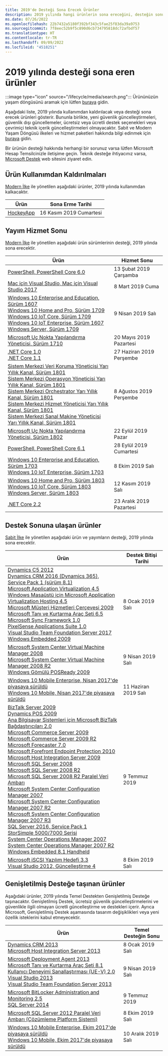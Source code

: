 ```yaml
---
title: 2019'de Desteği Sona Erecek Ürünler
description: 2019 yılında hangi ürünlerin sona ereceğini, desteğin sonuna ulaşacağını veya temel destekten genişletilmiş desteğe geçeceğini öğrenin.
ms.date: 07/26/2022
ms.openlocfilehash: 22b7432a5180f392bf343c5fae25f83da39a9753
ms.sourcegitcommit: 7f8eec52b9f5c890d6cb734795818dc72afbdf57
ms.translationtype: HT
ms.contentlocale: tr-TR
ms.lasthandoff: 09/09/2022
ms.locfileid: "4518251"
---
```

# <a name="products-ending-support-in-2019"></a>2019 yılında desteği sona eren ürünler

:::image type="icon" source="/lifecycle/media/search.png":::
Ürününüzün yaşam döngüsünü aramak için lütfen [buraya](/lifecycle/products/) gidin.

Aşağıdaki liste, 2019 yılında kullanımdan kaldırılacak veya desteği sona erecek ürünleri gösterir. Bununla birlikte, yeni güvenlik güncelleştirmeleri, güvenlik dışı güncellemeler, ücretsiz veya ücretli destek seçenekleri veya çevrimiçi teknik içerik güncelleştirmeleri olmayacaktır. Sabit ve Modern Yaşam Döngüsü ilkeleri ve hizmet paketleri hakkında bilgi edinmek için [buraya](/lifecycle/overview/product-end-of-support-overview) gidin.

Bir ürünün desteği hakkında herhangi bir sorunuz varsa lütfen Microsoft Hesap Temsilcinizle iletişime geçin. Teknik desteğe ihtiyacınız varsa, [Microsoft Destek](https://support.microsoft.com/contactus/?ws=support) web sitesini ziyaret edin.

## <a name="product-retirements"></a>Ürün Kullanımdan Kaldırılmaları

[Modern İlke](/lifecycle/policies/modern) ile yönetilen aşağıdaki ürünler, 2019 yılında kullanımdan kalkacaktır.

| Ürün | Sona Erme Tarihi |
| --- | --- |
| [HockeyApp](/lifecycle/products/hockeyapp?branch=live)<br> | 16 Kasım 2019 Cumartesi |


## <a name="release-end-of-servicing"></a>Yayım Hizmet Sonu

[Modern İlke](/lifecycle/policies/modern) ile yönetilen aşağıdaki ürün sürümlerinin desteği, 2019 yılında sona erecektir.

| Ürün | Hizmet Sonu |
| --- | --- |
| [PowerShell, PowerShell Core 6.0](/lifecycle/products/powershell?branch=live)<br> | 13 Şubat 2019 Çarşamba |
| [Mac için Visual Studio, Mac için Visual Studio 2017](/lifecycle/products/visual-studio-for-mac?branch=live)<br> | 8 Mart 2019 Cuma |
| [Windows 10 Enterprise and Education, Sürüm 1607](/lifecycle/products/windows-10-enterprise-and-education?branch=live)<br>[Windows 10 Home and Pro, Sürüm 1709](/lifecycle/products/windows-10-home-and-pro?branch=live)<br>[Windows 10 IoT Core, Sürüm 1709](/lifecycle/products/windows-10-iot-core?branch=live)<br>[Windows 10 IoT Enterprise, Sürüm 1607](/lifecycle/products/windows-10-iot-enterprise?branch=live)<br>[Windows Server, Sürüm 1709](/lifecycle/products/windows-server?branch=live)<br> | 9 Nisan 2019 Salı |
| [Microsoft Uç Nokta Yapılandırma Yöneticisi, Sürüm 1710](/lifecycle/products/microsoft-endpoint-configuration-manager?branch=live)<br> | 20 Mayıs 2019 Pazartesi |
| [.NET Core 1.0](/lifecycle/products/microsoft-net-and-net-core?branch=live)<br>[.NET Core 1.1](/lifecycle/products/microsoft-net-and-net-core?branch=live)<br> | 27 Haziran 2019 Perşembe |
| [Sistem Merkezi Veri Koruma Yöneticisi Yarı Yıllık Kanal, Sürüm 1801](/lifecycle/products/system-center-data-protection-manager-semi-annual-channel?branch=live)<br>[Sistem Merkezi Operasyon Yöneticisi Yarı Yıllık Kanal, Sürüm 1801](/lifecycle/products/system-center-operations-manager-semi-annual-channel?branch=live)<br>[Sistem Merkezi Orchestrator Yarı Yıllık Kanal, Sürüm 1801](/lifecycle/products/system-center-orchestrator-semi-annual-channel?branch=live)<br>[Sistem Merkezi Hizmet Yöneticisi Yarı Yıllık Kanal, Sürüm 1801](/lifecycle/products/system-center-service-manager-semi-annual-channel?branch=live)<br>[Sistem Merkezi Sanal Makine Yöneticisi Yarı Yıllık Kanal, Sürüm 1801](/lifecycle/products/system-center-virtual-machine-manager-semi-annual-channel?branch=live)<br> | 8 Ağustos 2019 Perşembe |
| [Microsoft Uç Nokta Yapılandırma Yöneticisi, Sürüm 1802](/lifecycle/products/microsoft-endpoint-configuration-manager?branch=live)<br> | 22 Eylül 2019 Pazar |
| [PowerShell, PowerShell Core 6.1](/lifecycle/products/powershell?branch=live)<br> | 28 Eylül 2019 Cumartesi |
| [Windows 10 Enterprise and Education, Sürüm 1703](/lifecycle/products/windows-10-enterprise-and-education?branch=live)<br>[Windows 10 IoT Enterprise, Sürüm 1703](/lifecycle/products/windows-10-iot-enterprise?branch=live)<br> | 8 Ekim 2019 Salı |
| [Windows 10 Home and Pro, Sürüm 1803](/lifecycle/products/windows-10-home-and-pro?branch=live)<br>[Windows 10 IoT Core, Sürüm 1803](/lifecycle/products/windows-10-iot-core?branch=live)<br>[Windows Server, Sürüm 1803](/lifecycle/products/windows-server?branch=live)<br> | 12 Kasım 2019 Salı |
| [.NET Core 2.2](/lifecycle/products/microsoft-net-and-net-core?branch=live)<br> | 23 Aralık 2019 Pazartesi |


## <a name="products-reaching-end-of-support"></a>Destek Sonuna ulaşan ürünler

[Sabit İlke](/lifecycle/policies/fixed) ile yönetilen aşağıdaki ürün ve yayımların desteği, 2019 yılında sona erecektir.

| Ürün | Destek Bitişi Tarihi |
| --- | --- |
| [Dynamics C5 2012](/lifecycle/products/dynamics-c5-2012?branch=live)<br>[Dynamics CRM 2016 (Dynamics 365), Service Pack 1 (sürüm 8.1)](/lifecycle/products/dynamics-crm-2016-dynamics-365?branch=live)<br>[Microsoft Application Virtualization 4.5](/lifecycle/products/microsoft-application-virtualization-45?branch=live)<br>[Windows Masaüstü için Microsoft Application Virtualization Hosting 4.5](/lifecycle/products/microsoft-application-virtualization-hosting-45?branch=live)<br>[Microsoft Müşteri Hizmetleri Çerçevesi 2009](/lifecycle/products/microsoft-customer-care-framework-2009?branch=live)<br>[Microsoft Tanı ve Kurtarma Araç Seti 6.5](/lifecycle/products/microsoft-diagnostics-and-recovery-toolset-65?branch=live)<br>[Microsoft Sync Framework 1.0](/lifecycle/products/microsoft-sync-framework-10?branch=live)<br>[PixelSense Applications Suite 1.0](/lifecycle/products/pixelsense-applications-suite-10?branch=live)<br>[Visual Studio Team Foundation Server 2017](/lifecycle/products/visual-studio-team-foundation-server-2017?branch=live)<br>[Windows Embedded 2009](/lifecycle/products/windows-embedded-2009?branch=live)<br> | 8 Ocak 2019 Salı |
| [Microsoft System Center Virtual Machine Manager 2008](/lifecycle/products/microsoft-system-center-virtual-machine-manager-2008?branch=live)<br>[Microsoft System Center Virtual Machine Manager 2008 R2](/lifecycle/products/microsoft-system-center-virtual-machine-manager-2008-r2?branch=live)<br>[Windows Gömülü POSReady 2009](/lifecycle/products/windows-embedded-posready-2009?branch=live)<br> | 9 Nisan 2019 Salı |
| [Windows 10 Mobile Enterprise, Nisan 2017'de piyasaya sürüldü](/lifecycle/products/windows-10-mobile-enterprise-released-in-april-2017?branch=live)<br>[Windows 10 Mobile, Nisan 2017'de piyasaya sürüldü](/lifecycle/products/windows-10-mobile-released-in-april-2017?branch=live)<br> | 11 Haziran 2019 Salı |
| [BizTalk Server 2009](/lifecycle/products/biztalk-server-2009?branch=live)<br>[Dynamics POS 2009](/lifecycle/products/dynamics-pos-2009?branch=live)<br>[Ana Bilgisayar Sistemleri için Microsoft BizTalk Bağdaştırıcıları 2.0](/lifecycle/products/microsoft-biztalk-adapters-for-host-systems-20?branch=live)<br>[Microsoft Commerce Server 2009](/lifecycle/products/microsoft-commerce-server-2009?branch=live)<br>[Microsoft Commerce Server 2009 R2](/lifecycle/products/microsoft-commerce-server-2009-r2?branch=live)<br>[Microsoft Forecaster 7.0](/lifecycle/products/microsoft-forecaster-70?branch=live)<br>[Microsoft Forefront Endpoint Protection 2010](/lifecycle/products/microsoft-forefront-endpoint-protection-2010?branch=live)<br>[Microsoft Host Integration Server 2009](/lifecycle/products/microsoft-host-integration-server-2009?branch=live)<br>[Microsoft SQL Server 2008](/lifecycle/products/microsoft-sql-server-2008?branch=live)<br>[Microsoft SQL Server 2008 R2](/lifecycle/products/microsoft-sql-server-2008-r2?branch=live)<br>[Microsoft SQL Server 2008 R2 Paralel Veri Ambarı](/lifecycle/products/microsoft-sql-server-2008-r2-parallel-data-warehouse?branch=live)<br>[Microsoft System Center Configuration Manager 2007](/lifecycle/products/microsoft-system-center-configuration-manager-2007?branch=live)<br>[Microsoft System Center Configuration Manager 2007 R2](/lifecycle/products/microsoft-system-center-configuration-manager-2007-r2?branch=live)<br>[Microsoft System Center Configuration Manager 2007 R3](/lifecycle/products/microsoft-system-center-configuration-manager-2007-r3?branch=live)<br>[SQL Server 2016, Service Pack 1](/lifecycle/products/sql-server-2016?branch=live)<br>[StorSimple 5000/7000 Serisi](/lifecycle/products/storsimple-50007000-series?branch=live)<br>[System Center Operations Manager 2007](/lifecycle/products/system-center-operations-manager-2007?branch=live)<br>[System Center Operations Manager 2007 R2](/lifecycle/products/system-center-operations-manager-2007-r2?branch=live)<br>[Windows Embedded 8.1 Handheld](/lifecycle/products/windows-embedded-81-handheld?branch=live)<br> | 9 Temmuz 2019 |
| [Microsoft iSCSI Yazılım Hedefi 3.3](/lifecycle/products/microsoft-iscsi-software-target-33?branch=live)<br>[Visual Studio 2012, Güncelleştirme 4](/lifecycle/products/visual-studio-2012?branch=live)<br> | 8 Ekim 2019 Salı |


## <a name="products-moving-to-extended-support"></a>Genişletilmiş Desteğe taşınan ürünler

Aşağıdaki ürünler, 2019 yılında Temel Destekten Genişletilmiş Desteğe taşınacaktır. Genişletilmiş Destek, ücretsiz güvenlik güncelleştirmelerini ve güvenlikle ilgili olmayan ücretli güncelleştirme ve destekleri içerir. Ayrıca Microsoft, Genişletilmiş Destek aşamasında tasarım değişiklikleri veya yeni özellik isteklerini kabul etmeyecektir.

| Ürün | Temel Desteğin Sonu |
| --- | --- |
| [Dynamics CRM 2013](/lifecycle/products/dynamics-crm-2013?branch=live)<br>[Microsoft Host Integration Server 2013](/lifecycle/products/microsoft-host-integration-server-2013?branch=live)<br> | 8 Ocak 2019 Salı |
| [Microsoft Deployment Agent 2013](/lifecycle/products/microsoft-deployment-agent-2013?branch=live)<br>[Microsoft Tanı ve Kurtarma Araç Seti 8.1](/lifecycle/products/microsoft-diagnostics-and-recovery-toolset-81?branch=live)<br>[Kullanıcı Deneyimi Sanallaştırması (UE-V) 2.0](/lifecycle/products/user-experience-virtualization-uev-20?branch=live)<br>[Visual Studio 2013](/lifecycle/products/visual-studio-2013?branch=live)<br>[Visual Studio Team Foundation Server 2013](/lifecycle/products/visual-studio-team-foundation-server-2013?branch=live)<br> | 9 Nisan 2019 Salı |
| [Microsoft BitLocker Administration and Monitoring 2.5](/lifecycle/products/microsoft-bitlocker-administration-and-monitoring-25?branch=live)<br>[SQL Server 2014](/lifecycle/products/sql-server-2014?branch=live)<br> | 9 Temmuz 2019 |
| [Microsoft SQL Server 2012 Paralel Veri Ambarı (Çözümleme Platform Sistemi)](/lifecycle/products/microsoft-sql-server-2012-parallel-data-warehouse-analytics-platform-system?branch=live)<br> | 8 Ekim 2019 Salı |
| [Windows 10 Mobile Enterprise, Ekim 2017'de piyasaya sürüldü](/lifecycle/products/windows-10-mobile-enterprise-released-in-october-2017?branch=live)<br>[Windows 10 Mobile, Ekim 2017'de piyasaya sürüldü](/lifecycle/products/windows-10-mobile-released-in-october-2017?branch=live)<br> | 10 Aralık 2019 Salı |
